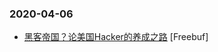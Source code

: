 ### 2020-04-06

* [黑客帝国？论美国Hacker的养成之路](https://www.freebuf.com/articles/neopoints/230985.html) [Freebuf]
